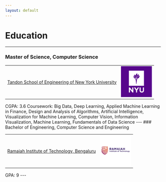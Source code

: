 ```yaml
---
layout: default
---
```


# Education
---
### Master of Science, Computer Science 
<table>
<tr>
<td><a href="https://engineering.nyu.edu/">Tandon School of Engineering of New York University</a>
</td>
<td><img src="assets/bin/nyulogo.png" width="100">
</td>
</tr>
</table>  
CGPA: 3.6  
Coursework: Big Data, Deep Learning, Applied Machine Learning in Finance, Design and Analysis of Algorithms,
Artificial Intelligence, Visualization for Machine Learning, Computer Vision,
Information Visualization, Machine Learning, Fundamentals of Data Science
---
### Bachelor of Engineering, Computer Science and Engineering 
<table>
<tr>
<td><a href="https://www.msrit.edu/">Ramaiah Institute of Technology, Bengaluru</a>
</td>
<td><img src="assets/bin/ritlogo.jpeg" width="100">
</td>
</tr>
</table>  
GPA: 9
---


